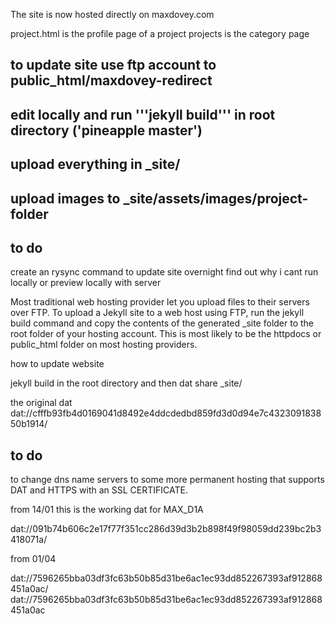 The site is now hosted directly on maxdovey.com

project.html is the profile page of a project 
projects is the category page 

## to update site use ftp account to public_html/maxdovey-redirect
## edit locally and run '''jekyll build''' in root directory ('pineapple master')
## upload everything in _site/
## upload images to _site/assets/images/project-folder

## to do 
create an rysync command to update site overnight 
find out why i cant run locally or preview locally with server 

Most traditional web hosting provider let you upload files to their servers over FTP. To upload a Jekyll site to a web host using FTP, run the jekyll build command and copy the contents of the generated _site folder to the root folder of your hosting account. This is most likely to be the httpdocs or public_html folder on most hosting providers.

how to update website

jekyll build in the root directory
and then dat share _site/

the original dat
dat://cfffb93fb4d0169041d8492e4ddcdedbd859fd3d0d94e7c432309183850b1914/
## to do

to change dns name servers to some more permanent hosting that supports DAT and HTTPS with an SSL CERTIFICATE.


from 14/01 this is the working dat for MAX_D1A

dat://091b74b606c2e17f77f351cc286d39d3b2b898f49f98059dd239bc2b3418071a/



from 01/04

dat://7596265bba03df3fc63b50b85d31be6ac1ec93dd852267393af912868451a0ac/
dat://7596265bba03df3fc63b50b85d31be6ac1ec93dd852267393af912868451a0ac
